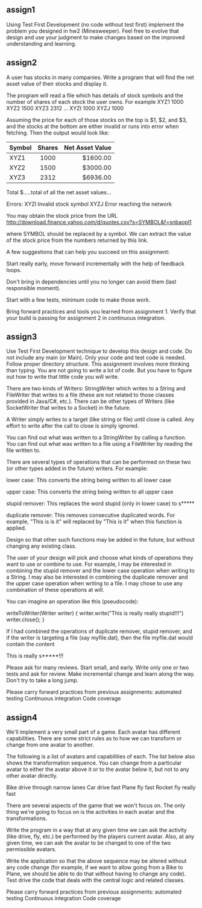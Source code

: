 ## assign1

Using Test First Development (no code without test first) implement the problem you designed in hw2 (Minesweeper). Feel free to evolve that design and use your judgment to make changes based on the improved understanding and learning.

## assign2

A user has stocks in many companies. Write a program that will find the net asset value of their stocks and display it.

The program will read a file which has details of stock symbols and the number of shares of each stock the user owns.
For example
XYZ1 1000
XYZ2 1500
XYZ3 2312
...
XYZI 1000
XYZJ 1000

Assuming the price for each of those stocks on the top is $1, $2, and $3, and the stocks at the bottom are either invalid or runs into error when fetching.
Then the output would look like:

| Symbol        | Shares        | Net Asset Value  |
| ------------- |:-------------:| ----------------:|
| XYZ1      	| 1000 			| $1600.00         |
| XYZ2      	| 1500	      	| $3000.00         |
| XYZ3 			| 2312      	| $6936.00         |

Total       $.....total of all the net asset values...

Errors:
XYZI  Invalid stock symbol
XYZJ  Error reaching the network

You may obtain the stock price from the URL
http://download.finance.yahoo.com/d/quotes.csv?s=SYMBOL&f=snbaopl1

where SYMBOL should be replaced by a symbol. We can extract the value of the stock price from the numbers returned by this link.

A few suggestions that can help you succeed on this assignment:

Start really early, move forward incrementally with the help of feedback loops.

Don't bring in dependencies until you no longer can avoid them (last responsible moment).

Start with a few tests, minimum code to make those work. 

Bring forward practices and tools you learned from assignment 1. Verify that your build is passing for assignment 2 in continuous integration.

## assign3

Use Test First Development technique to develop this design and code.
Do not include any main (or Main). Only your code and test code is
needed. Follow proper directory structure. This assignment involves
more thinking than typing. You are not going to write a lot of code.
But you have to figure out how to write that little code you will 
write.

There are two kinds of Writers: StringWriter which writes to a String
and FileWriter that writes to a file (these are not related to 
those classes provided in Java/C#, etc.). There can be other types of
Writers (like SocketWriter that writes to a Socket) in the future.

A Writer simply writes to a target (like string or file) until close
is called. Any effort to write after the call to close is simply 
ignored.

You can find out what was written to a StringWriter by calling a
function. You can find out what was written to a file using a 
FileWriter by reading the file written to.

There are several types of operations that can be performed on these
two (or other types added in the future) writers. For example:

lower case: This converts the string being written to all lower case

upper case: This converts the string being written to all upper case

stupid remover: This replaces the word stupid (only in lower case) to s*****

duplicate remover: This removes consecutive duplicated words. For example, 
"This is is it" will replaced by "This is it" when this function is applied.

Design so that other such functions may be added in the future, but 
without changing any existing class.

The user of your design will pick and choose what kinds of operations
they want to use or combine to use. For example, I may be interested
in combining the stupid remover and the lower case operation when
writing to a String. I may also be interested in combining the
duplicate remover and the upper case operation when writing to
a file. I may chose to use any combination of these operations
at will.

You can imagine an operation like this (pseudocode):

writeToWriter(Writer writer) {
  writer.write("This is really really stupid!!!")
  writer.close();
}

If I had combined the operations of duplicate remover, stupid remover,
and if the writer is targeting a file (say myfile.dat), then the file
myfile.dat would contain the content

This is really s*****!!!

Please ask for many reviews. Start small, and early. Write only one
or two tests and ask for review. Make incremental change and learn 
along the way. Don't try to take a long jump.

Please carry forward practices from previous assignments:
automated testing
Continuous integration
Code coverage

## assign4

We'll implement a very small part of a game. Each avatar has different capabilities. There are some strict rules as to how we can transform or change from one avatar to another.

The following is a list of avatars and capabilities of each. The list below
also shows the transformation sequence. You can change from a particular avatar to either the avatar above it or to the avatar below it, but not to any other avatar directly.


Bike   drive through narrow lanes
Car    drive fast
Plane  fly fast
Rocket fly really fast

There are several aspects of the game that we won't focus on. The only thing
we're going to focus on is the activities in each avatar and the transformations.

Write the program in a way that at any given time we can ask the activity
(like drive, fly, etc.) be performed by the players current avatar. Also, at any given time, we can ask the avatar to be changed to one of the two permissible avatars. 

Write the application so that the above sequence may be altered without any code change (for example, if we want to allow going from a Bike to Plane, we should be able to do that without having to change any code). Test drive the code that deals with the central logic and related classes.

Please carry forward practices from previous assignments:
automated testing
Continuous integration
Code coverage
